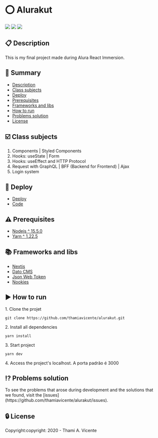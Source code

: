 # :o: Alurakut
   
<p><img src= "https://img.shields.io/static/v1?label=Status&message=Developing&color=green&style=flat"> 
 <img src= "https://img.shields.io/static/v1?label=Language&message=JavaScript&color=yellow&style=flat&"> 
 <img src= "https://img.shields.io/static/v1?label=Framework&message=Nextjs&color=black&style=flat"></p>


## :clipboard: Description
<p>This is my final project made during Alura React Immersion.</p>

## :scroll: Summary
* [Description](#clipboard-description)
* [Class subjects](#ballot_box_with_check-class-subjects)
* [Deploy](#rocket-deploy)
* [Prerequisites](#warning-prerequisites)
* [Frameworks and libs](#books-frameworks-and-libs)
* [How to run](#arrow_forward-how-to-run)
* [Problems solution](#interrobang-problems-solution)
* [License](#lock-license)

## :ballot_box_with_check: Class subjects
1. Components | Styled Components
2. Hooks: useState | Form
3. Hooks: useEffect and HTTP Protocol
4. Request with GraphQL | BFF (Backend for Frontend) | Ajax
5. Login system

## :rocket: Deploy
- [Deploy](https://alurakut-eight-jet.vercel.app/)
- [Code](https://github.com/thamiavicente/alurakut)

## :warning: Prerequisites
- [Nodejs ^ 15.5.0](https://nodejs.org/en/)
- [Yarn ^ 1.22.5](https://yarnpkg.com/getting-started/install)

## :books: Frameworks and libs
- [Nextjs](https://nextjs.org/)
- [Dato CMS](https://bootstrapmade.com/)
- [Json Web Token](https://www.npmjs.com/package/jsonwebtoken)
- [Nookies](https://www.npmjs.com/package/nookies)

## :arrow_forward: How to run
<p>1. Clone the projet </p>

```
git clone https://github.com/thamiavicente/alurakut.git
```
<p>2. Install all dependencies </p>

```
yarn install
```
<p>3. Start project </p>

```
yarn dev
```
<p>4. Access the project's localhost. A porta padrão é 3000</p>

## :interrobang: Problems solution
<p>To see the problems that arose during development and the solutions that we found, visit the [issues](https://github.com/thamiavicente/alurakut/issues).</p>

## :lock: License
<p>Copyright:copyright: 2020 - Thami A. Vicente</p>
